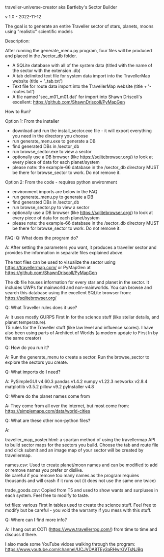 traveller-universe-creator 
aka Bartleby's Sector Builder

v 1.0 - 2022-11-12

The goal is to generate an entire Traveller sector of stars, planets, moons using "realistic" scientific models

Description:

After running the generate_menu.py program, four files will be produced and placed in the /sector_db folder.
  - A SQLite database with all of the system data (titled with the name of the sector with the extension .db)
  - A tab delimited text file for system data import into the TravellerMap website (title + '_tab.txt')
  - Text file for route data import into the TravellerMap website (title + '-routes.txt')
  - A file named 'sec_m01_m01.dat' for import into Shawn Driscoll's excellent: https://github.com/ShawnDriscoll/PyMapGen

How to Run?

Option 1:  From the installer
 - download and run the install_sector.exe file - it will export everything you need in the directory you choose
 - run generate_menu.exe to generate a DB
 - find generated DBs in /sector_db
 - run browse_sector.exe to view a sector
 - optionally use a DB browser (like https://sqlitebrowser.org/) to look at every piece of data for each planet/system
 - please note:  the example-66 database in the /sector_db directory MUST be there for browse_sector to work.  Do not remove it.
 
 
Option 2: From the code - requires python environment
 - environment imports are below in the FAQ
 - run generate_menu.py to generate a DB
 - find generated DBs in /sector_db
 - run browse_sector.py to view a sector
 - optionally use a DB browser (like https://sqlitebrowser.org/) to look at every piece of data for each planet/system
 - please note:  the example-66 database in the /sector_db directory MUST be there for browse_sector to work.  Do not remove it.

FAQ:
Q:  What does the program do?

A:  After setting the parameters you want, it produces a traveller sector and provides the information in separate files explained above.

The text files can be used to visualize the sector using https://travellermap.com/ or PyMapGen at https://github.com/ShawnDriscoll/PyMapGen

The db file houses information for every star and planet in the sector.  It includes UWPs for mainworld and non-mainworlds.
You can browse and search this database using the excellent SQLite browser from: https://sqlitebrowser.org/

Q:  What Traveller rules does it use?

A:  It uses mostly GURPS First In for the science stuff (like stellar details, and planet temperature).  
    T5 rules for the Traveller stuff (like law level and influence scores).
    I have also been using parts of Architect of Worlds (a modern update to First In by the same creator)

Q:  How do you run it?

A:  Run the generate_menu to create a sector.  Run the browse_sector to explore the sectors you create.

Q:  What imports do I need?

A:
	PySimpleGUI     v4.60.3
	pandas          v1.4.2
	numpy           v1.22.3
	networkx        v2.8.4
	matplotlib      v3.5.2
	pillow          v9.2
	pyInstaller	v4.8

Q:  Where do the planet names come from

A:  They come from all over the internet, but most come from: https://simplemaps.com/data/world-cities

Q:  What are these other non-python files?

A:

traveller_map_poster.html:  a spartan method of using the travellermap API to build sector maps for the sectors you build.
Choose the tab and route file and click submit and an image map of your sector will be created by travellermap.

names.csv: Used to create planet/moon names and can be modified to add or remove names you prefer or dislike.  
Be careful if you remove too many names as the program requires thousands and will crash if it runs out (it does not use the same one twice)

trade_goods.csv:  Copied from T5 and used to show wants and surpluses in each system.  Feel free to modify to taste.

txt files:  various First In tables used to create the science stuff.  Feel free to modify but be careful - you void the warranty if you mess with this stuff.

Q:  Where can I find more info?

A:  I hang out at COTI (https://www.travellerrpg.com/) from time to time and discuss it there.  

I also made some YouTube vidoes walking through the program:  https://www.youtube.com/channel/UCJVDA8TEy3aRHwrGVTsNJBg



